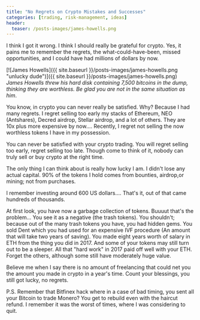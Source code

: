 ```yaml
---
title: "No Regrets on Crypto Mistakes and Successes"
categories: [trading, risk-management, ideas]
header:
  teaser: /posts-images/james-howells.png
---
```


I think I got it wrong. I think I should really be grateful for crypto. Yes, it pains me to remember the regrets, the what-could-have-been, missed 
opportunities, and I could have had millions of dollars by now.

[![James Howells]({{ site.baseurl }}/posts-images/james-howells.png "unlucky dude")]({{ site.baseurl }}/posts-images/james-howells.png)
_James Howells threw his hard disk containing 7,500 bitcoins in the dump, thinking they are worthless. Be glad you are not in the same situation as him_.

You know, in crypto you can never really be satisfied. Why? Because I had many regrets. I regret selling too early my stacks of Ethereum, NEO (Antshares), 
Decred airdrop, Stellar airdrop, and a lot of others. They are 10x plus more expensive by now.... Recently, I regret not selling the now worthless tokens 
I have in my possession. 

You can never be satisfied with your crypto trading. You will regret selling too early, regret selling too late. Though come to think of it, nobody can truly
sell or buy crypto at the right time.

The only thing I can think about is really how lucky I am. I didn't lose any actual capital. 90% of the tokens I hold comes from bounties, airdrop,or mining; not 
from purchases.

I remember investing around 600 US dollars.... That's it, out of that came hundreds of thousands.

At first look, you have now a garbage collection of tokens. Buuuut that's the problem... You see it as a negative (the trash tokens). You shouldn't; because out
of the many trash tokens you have, you had hidden gems. You sold Dent which you had used for an expensive IVF procedure (An amount that will take two years of 
saving). You made eight years worth of salary in ETH from the thing you did in 2017. And some of your tokens may still turn out to be a sleeper. All that "hard
work" in 2017 paid off well with your ETH. Forget the others, although some still have moderately huge value. 

Believe me when I say there is no amount of freelancing that could net you the amount you made in crypto in a year's time. Count your blessings, you still got 
lucky, no regrets.

P.S.
Remember that Bitfinex hack where in a case of bad timing, you sent all your Bitcoin to trade Monero? You get to rebuild even with the haircut refund. I 
remember it was the worst of times, where I was considering to quit.